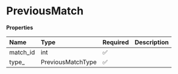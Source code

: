 # PreviousMatch

**Properties**

| Name     | Type              | Required | Description |
| :------- | :---------------- | :------- | :---------- |
| match_id | int               | ✅       |             |
| type\_   | PreviousMatchType | ✅       |             |
